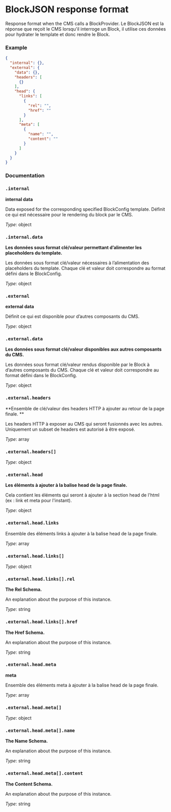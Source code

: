 # BlockJSON response format

Response format when the CMS calls a BlockProvider. Le BlockJSON est la réponse que reçoit le CMS lorsqu'il interroge un Block, il utilise ces données pour hydrater le template et donc rendre le Block.

### Example

```json
{
  "internal": {},
  "external": {
    "data": {},
    "headers": [
      {}
    ],
    "head": {
      "links": [
        {
          "rel": "",
          "href": ""
        }
      ],
      "meta": [
        {
          "name": "",
          "content": ""
        }
      ]
    }
  }
}
```


### Documentation

### `.internal`

**internal data**

Data exposed for the corresponding specified BlockConfig template. Définit ce qui est nécessaire pour le rendering du block par le CMS.

*Type*: object

### `.internal.data`

**Les données sous format clé/valeur permettant d’alimenter les placeholders du template.**

Les données sous format clé/valeur nécessaires à l’alimentation des placeholders du template. Chaque clé et valeur doit correspondre au format défini dans le BlockConfig.

*Type*: object

### `.external`

**external data**

Définit ce qui est disponible pour d’autres composants du CMS.

*Type*: object

### `.external.data`

**Les données sous format clé/valeur disponibles aux autres composants du CMS.**

Les données sous format clé/valeur rendus disponible par le Block à d’autres composants du CMS. Chaque clé et valeur doit correspondre au format défini dans le BlockConfig.

*Type*: object

### `.external.headers`

**Ensemble de clé/valeur des headers HTTP à ajouter au retour de la page finale. **

Les headers HTTP à exposer au CMS qui seront fusionnés avec les autres. Uniquement un subset de headers est autorisé à être exposé.

*Type*: array

### `.external.headers[]`





*Type*: object

### `.external.head`

**Les éléments à ajouter à la balise head de la page finale.**

Cela contient les éléments qui seront à ajouter à la section head de l'html (ex : link et meta pour l'instant).

*Type*: object

### `.external.head.links`



Ensemble des éléments links à ajouter à la balise head de la page finale.

*Type*: array

### `.external.head.links[]`





*Type*: object

### `.external.head.links[].rel`

**The Rel Schema.**

An explanation about the purpose of this instance.

*Type*: string

### `.external.head.links[].href`

**The Href Schema.**

An explanation about the purpose of this instance.

*Type*: string

### `.external.head.meta`

**meta**

Ensemble des éléments meta à ajouter à la balise head de la page finale.

*Type*: array

### `.external.head.meta[]`





*Type*: object

### `.external.head.meta[].name`

**The Name Schema.**

An explanation about the purpose of this instance.

*Type*: string

### `.external.head.meta[].content`

**The Content Schema.**

An explanation about the purpose of this instance.

*Type*: string
